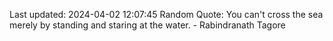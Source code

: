 Last updated: 2024-04-02 12:07:45
Random Quote: You can't cross the sea merely by standing and staring at the water. - Rabindranath Tagore